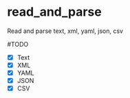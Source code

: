 # read_and_parse
Read and parse text, xml, yaml, json, csv

#TODO
- [x] Text
- [x] XML
- [x] YAML
- [x] JSON
- [x] CSV
